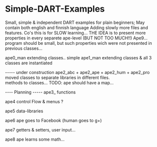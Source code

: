 Simple-DART-Examples
====================

Small, simple & independent DART examples for plain beginners; May contain both english and finnish language
Adding slowly more files and features.  Co's this is for SLOW learning...
THE IDEA is to present more properties in every separete ape-level (BUT NOT TOO MUCH!!)
Ape9...  program should be small, but such properties wich were not presented in previous classes...

ape0_man    extending classes.. simple
ape1_man    extending classes & all 3 classes are instantiated


-----  under construction
ape2_abc + ape2_ape + ape2_hum + ape2_pro       
            moved classes to separate libraries in different files.     
            methods to classes...
            TODO: ape should have a map...

----    Planning    -----
ape3_   functions

ape4   control Flow & menus ?

ape5   data-libraries

ape6   ape goes to Facebook (human goes to g+)

ape7   getters & setters, user input...

ape8   ape learns some math...

